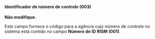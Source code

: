 #### **Identificador de número de controle (003)**

**Não modifique.**

Este campo fornece o código para a agência cujo número de controle no sistema está contido no campo **Número de ID RISM (001)**.